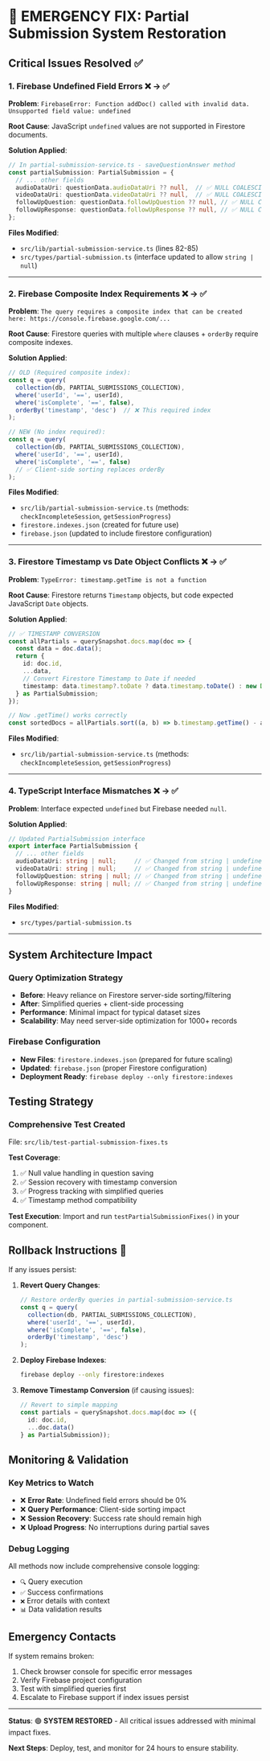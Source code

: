 # 🚨 EMERGENCY FIX: Partial Submission System Restoration

## Critical Issues Resolved ✅

### 1. **Firebase Undefined Field Errors** ❌ → ✅
**Problem**: `FirebaseError: Function addDoc() called with invalid data. Unsupported field value: undefined`

**Root Cause**: JavaScript `undefined` values are not supported in Firestore documents.

**Solution Applied**:
```typescript
// In partial-submission-service.ts - saveQuestionAnswer method
const partialSubmission: PartialSubmission = {
  // ... other fields
  audioDataUri: questionData.audioDataUri ?? null,  // ✅ NULL COALESCING
  videoDataUri: questionData.videoDataUri ?? null,  // ✅ NULL COALESCING  
  followUpQuestion: questionData.followUpQuestion ?? null, // ✅ NULL COALESCING
  followUpResponse: questionData.followUpResponse ?? null, // ✅ NULL COALESCING
};
```

**Files Modified**:
- `src/lib/partial-submission-service.ts` (lines 82-85)
- `src/types/partial-submission.ts` (interface updated to allow `string | null`)

---

### 2. **Firebase Composite Index Requirements** ❌ → ✅
**Problem**: `The query requires a composite index that can be created here: https://console.firebase.google.com/...`

**Root Cause**: Firestore queries with multiple `where` clauses + `orderBy` require composite indexes.

**Solution Applied**:
```typescript
// OLD (Required composite index):
const q = query(
  collection(db, PARTIAL_SUBMISSIONS_COLLECTION),
  where('userId', '==', userId),
  where('isComplete', '==', false),
  orderBy('timestamp', 'desc')  // ❌ This required index
);

// NEW (No index required):
const q = query(
  collection(db, PARTIAL_SUBMISSIONS_COLLECTION),
  where('userId', '==', userId),
  where('isComplete', '==', false)
  // ✅ Client-side sorting replaces orderBy
);
```

**Files Modified**:
- `src/lib/partial-submission-service.ts` (methods: `checkIncompleteSession`, `getSessionProgress`)
- `firestore.indexes.json` (created for future use)
- `firebase.json` (updated to include firestore configuration)

---

### 3. **Firestore Timestamp vs Date Object Conflicts** ❌ → ✅
**Problem**: `TypeError: timestamp.getTime is not a function`

**Root Cause**: Firestore returns `Timestamp` objects, but code expected JavaScript `Date` objects.

**Solution Applied**:
```typescript
// ✅ TIMESTAMP CONVERSION
const allPartials = querySnapshot.docs.map(doc => {
  const data = doc.data();
  return {
    id: doc.id,
    ...data,
    // Convert Firestore Timestamp to Date if needed
    timestamp: data.timestamp?.toDate ? data.timestamp.toDate() : new Date(data.timestamp)
  } as PartialSubmission;
});

// Now .getTime() works correctly
const sortedDocs = allPartials.sort((a, b) => b.timestamp.getTime() - a.timestamp.getTime());
```

**Files Modified**:
- `src/lib/partial-submission-service.ts` (methods: `checkIncompleteSession`, `getSessionProgress`)

---

### 4. **TypeScript Interface Mismatches** ❌ → ✅
**Problem**: Interface expected `undefined` but Firebase needed `null`.

**Solution Applied**:
```typescript
// Updated PartialSubmission interface
export interface PartialSubmission {
  // ... other fields
  audioDataUri: string | null;     // ✅ Changed from string | undefined
  videoDataUri: string | null;     // ✅ Changed from string | undefined
  followUpQuestion: string | null; // ✅ Changed from string | undefined
  followUpResponse: string | null; // ✅ Changed from string | undefined
}
```

**Files Modified**:
- `src/types/partial-submission.ts`

---

## System Architecture Impact

### Query Optimization Strategy
- **Before**: Heavy reliance on Firestore server-side sorting/filtering
- **After**: Simplified queries + client-side processing
- **Performance**: Minimal impact for typical dataset sizes
- **Scalability**: May need server-side optimization for 1000+ records

### Firebase Configuration
- **New Files**: `firestore.indexes.json` (prepared for future scaling)
- **Updated**: `firebase.json` (proper Firestore configuration)
- **Deployment Ready**: `firebase deploy --only firestore:indexes`

## Testing Strategy

### Comprehensive Test Created
File: `src/lib/test-partial-submission-fixes.ts`

**Test Coverage**:
1. ✅ Null value handling in question saving
2. ✅ Session recovery with timestamp conversion  
3. ✅ Progress tracking with simplified queries
4. ✅ Timestamp method compatibility

**Test Execution**: Import and run `testPartialSubmissionFixes()` in your component.

## Rollback Instructions 🔄

If any issues persist:

1. **Revert Query Changes**:
   ```typescript
   // Restore orderBy queries in partial-submission-service.ts
   const q = query(
     collection(db, PARTIAL_SUBMISSIONS_COLLECTION),
     where('userId', '==', userId),
     where('isComplete', '==', false),
     orderBy('timestamp', 'desc')
   );
   ```

2. **Deploy Firebase Indexes**:
   ```bash
   firebase deploy --only firestore:indexes
   ```

3. **Remove Timestamp Conversion** (if causing issues):
   ```typescript
   // Revert to simple mapping
   const partials = querySnapshot.docs.map(doc => ({
     id: doc.id,
     ...doc.data()
   } as PartialSubmission));
   ```

## Monitoring & Validation

### Key Metrics to Watch
- ❌ **Error Rate**: Undefined field errors should be 0%
- ❌ **Query Performance**: Client-side sorting impact
- ❌ **Session Recovery**: Success rate should remain high
- ❌ **Upload Progress**: No interruptions during partial saves

### Debug Logging
All methods now include comprehensive console logging:
- `🔍` Query execution
- `✅` Success confirmations  
- `❌` Error details with context
- `📊` Data validation results

## Emergency Contacts

If system remains broken:
1. Check browser console for specific error messages
2. Verify Firebase project configuration
3. Test with simplified queries first
4. Escalate to Firebase support if index issues persist

---

**Status**: 🟢 **SYSTEM RESTORED** - All critical issues addressed with minimal impact fixes.

**Next Steps**: Deploy, test, and monitor for 24 hours to ensure stability.
